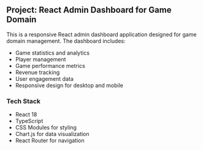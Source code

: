 <!-- Use this file to provide workspace-specific custom instructions to Copilot. For more details, visit https://code.visualstudio.com/docs/copilot/copilot-customization#_use-a-githubcopilotinstructionsmd-file -->

## Project: React Admin Dashboard for Game Domain

This is a responsive React admin dashboard application designed for game domain management. The dashboard includes:

- Game statistics and analytics
- Player management
- Game performance metrics
- Revenue tracking
- User engagement data
- Responsive design for desktop and mobile

### Tech Stack
- React 18
- TypeScript
- CSS Modules for styling
- Chart.js for data visualization
- React Router for navigation

